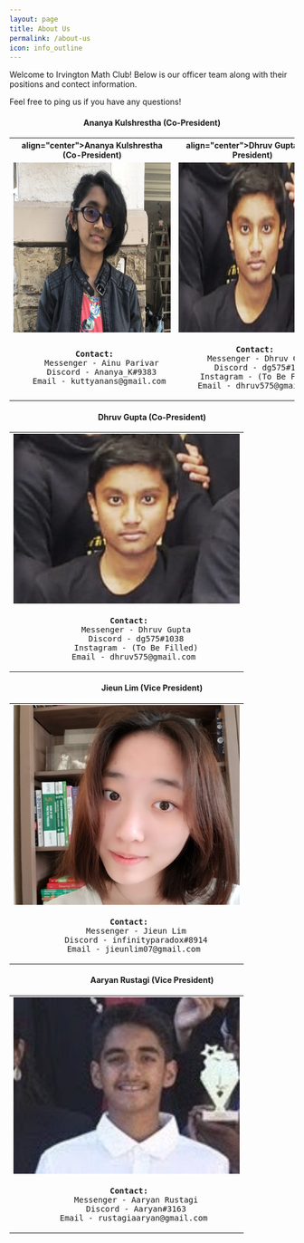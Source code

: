 ```yaml
---
layout: page
title: About Us
permalink: /about-us
icon: info_outline
---
```

Welcome to Irvington Math Club! Below is our officer team along with their positions and contect information.

Feel free to ping us if you have any questions!

<h4 align="center">Ananya Kulshrestha (Co-President)</h4>
<table cellpadding="0" cellspacing="15x" border="0" width="100%" align="center">
  <tr>
    <th> align="center">Ananya Kulshrestha (Co-President)</th>
    <th> align="center">Dhruv Gupta (Co-President)</th>
  </tr>
  <tr align="center">
  <td>
    <img src="./assets/images/AnanyaHeadshotIMC.JPG" alt="Ananya Kulshrestha" width="400" height="300">
  </td>
  <td>
    <img src="./assets/images/DhruvHeadshotIMC.jpeg" alt="Dhruv Gupta" width="400" height="300">
  </td>
</tr>
  <tr align="center">
   <td>
    <pre> <b>Contact:</b>
    Messenger - Ainu Parivar
    Discord - Ananya_K#9383
    Email - kuttyanans@gmail.com </pre>
   </td>
    <td>
    <pre> <b>Contact:</b>
    Messenger - Dhruv Gupta
    Discord - dg575#1038
    Instagram - (To Be Filled)
    Email - dhruv575@gmail.com </pre>
    </td>
  </tr>
</table>

<h4 align="center">Dhruv Gupta (Co-President)</h4>
<table cellpadding="0" cellspacing="15x" border="0" width="100%" align="center">
<tr align="center">
  <td>
    <img src="./assets/images/DhruvHeadshotIMC.jpeg" alt="Dhruv Gupta" width="400" height="300">
  </td>
</tr>
  <tr align="center"><td>
    <pre> <b>Contact:</b>
    Messenger - Dhruv Gupta
    Discord - dg575#1038
    Instagram - (To Be Filled)
    Email - dhruv575@gmail.com </pre>
    </td></tr>
</table>


<h4 align="center">Jieun Lim (Vice President)</h4>
<table cellpadding="0" cellspacing="15x" border="0" width="100%" align="center">
<tr align="center">
  <td>
    <img src="./assets/images/JieunHeadshotIMC.jpeg" alt="Jieun Lim" width="400">
  </td>
</tr>
  <tr align="center"><td>
    <pre> <b>Contact:</b>
    Messenger - Jieun Lim
    Discord - infinityparadox#8914
    Email - jieunlim07@gmail.com </pre>
    </td></tr>
</table>

<h4 align="center">Aaryan Rustagi (Vice President)</h4>
<table cellpadding="0" cellspacing="15x" border="0" width="100%" align="center">
<tr align="center">
  <td>
    <img src="./assets/images/AaryanHeadshotIMC.jpeg" alt="Aaryan Rustagi" width="400">
  </td>
</tr>
  <tr align="center"><td>
    <pre> <b>Contact:</b>
    Messenger - Aaryan Rustagi
    Discord - Aaryan#3163
    Email - rustagiaaryan@gmail.com </pre>
    </td></tr>
</table>
